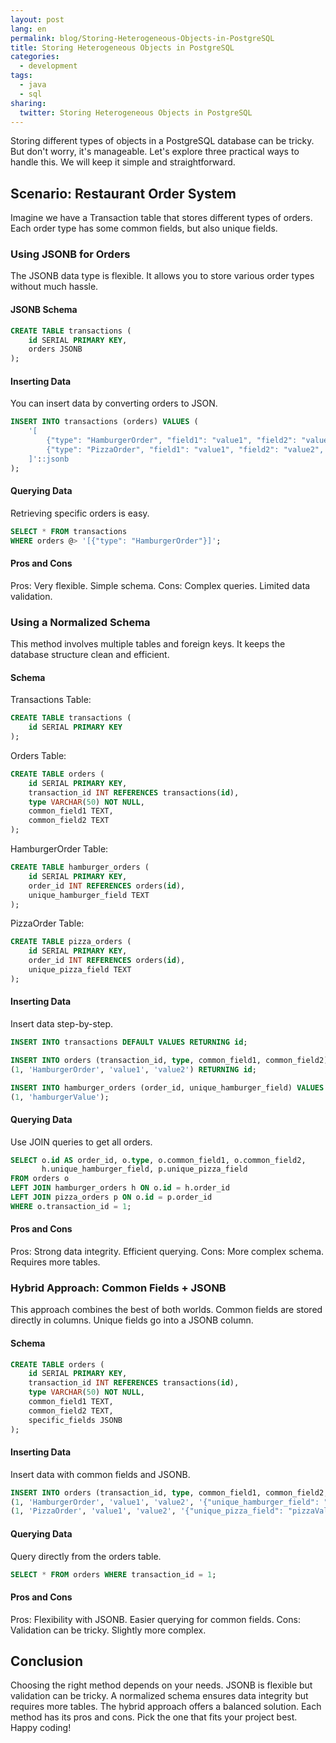```yaml
---
layout: post
lang: en
permalink: blog/Storing-Heterogeneous-Objects-in-PostgreSQL
title: Storing Heterogeneous Objects in PostgreSQL
categories:
  - development
tags:
  - java
  - sql
sharing:
  twitter: Storing Heterogeneous Objects in PostgreSQL
---
```


Storing different types of objects in a PostgreSQL database can be tricky. But don't worry, it's manageable. Let's explore three practical ways to handle this. We will keep it simple and straightforward.

## Scenario: Restaurant Order System

Imagine we have a Transaction table that stores different types of orders. Each order type has some common fields, but also unique fields.

### Using JSONB for Orders

The JSONB data type is flexible. It allows you to store various order types without much hassle.

#### JSONB Schema

```sql
CREATE TABLE transactions (
    id SERIAL PRIMARY KEY,
    orders JSONB
);
```

#### Inserting Data

You can insert data by converting orders to JSON.

```sql
INSERT INTO transactions (orders) VALUES (
    '[
        {"type": "HamburgerOrder", "field1": "value1", "field2": "value2"},
        {"type": "PizzaOrder", "field1": "value1", "field2": "value2", "uniqueField": "uniqueValue"}
    ]'::jsonb
);
```

#### Querying Data

Retrieving specific orders is easy.

```sql
SELECT * FROM transactions
WHERE orders @> '[{"type": "HamburgerOrder"}]';
```

#### Pros and Cons

Pros: Very flexible. Simple schema.
Cons: Complex queries. Limited data validation.

### Using a Normalized Schema

This method involves multiple tables and foreign keys. It keeps the database structure clean and efficient.

#### Schema

Transactions Table:

```sql
CREATE TABLE transactions (
    id SERIAL PRIMARY KEY
);
```

Orders Table:

```sql
CREATE TABLE orders (
    id SERIAL PRIMARY KEY,
    transaction_id INT REFERENCES transactions(id),
    type VARCHAR(50) NOT NULL,
    common_field1 TEXT,
    common_field2 TEXT
);
```

HamburgerOrder Table:

```sql
CREATE TABLE hamburger_orders (
    id SERIAL PRIMARY KEY,
    order_id INT REFERENCES orders(id),
    unique_hamburger_field TEXT
);
```

PizzaOrder Table:

```sql
CREATE TABLE pizza_orders (
    id SERIAL PRIMARY KEY,
    order_id INT REFERENCES orders(id),
    unique_pizza_field TEXT
);
```

#### Inserting Data

Insert data step-by-step.

```sql
INSERT INTO transactions DEFAULT VALUES RETURNING id;

INSERT INTO orders (transaction_id, type, common_field1, common_field2) VALUES
(1, 'HamburgerOrder', 'value1', 'value2') RETURNING id;

INSERT INTO hamburger_orders (order_id, unique_hamburger_field) VALUES
(1, 'hamburgerValue');
```

#### Querying Data

Use JOIN queries to get all orders.

```sql
SELECT o.id AS order_id, o.type, o.common_field1, o.common_field2,
       h.unique_hamburger_field, p.unique_pizza_field
FROM orders o
LEFT JOIN hamburger_orders h ON o.id = h.order_id
LEFT JOIN pizza_orders p ON o.id = p.order_id
WHERE o.transaction_id = 1;
```

#### Pros and Cons
Pros: Strong data integrity. Efficient querying.
Cons: More complex schema. Requires more tables.

### Hybrid Approach: Common Fields + JSONB

This approach combines the best of both worlds. Common fields are stored directly in columns. Unique fields go into a JSONB column.

#### Schema

```sql
CREATE TABLE orders (
    id SERIAL PRIMARY KEY,
    transaction_id INT REFERENCES transactions(id),
    type VARCHAR(50) NOT NULL,
    common_field1 TEXT,
    common_field2 TEXT,
    specific_fields JSONB
);
```

#### Inserting Data

Insert data with common fields and JSONB.

```sql
INSERT INTO orders (transaction_id, type, common_field1, common_field2, specific_fields) VALUES
(1, 'HamburgerOrder', 'value1', 'value2', '{"unique_hamburger_field": "hamburgerValue"}'::jsonb),
(1, 'PizzaOrder', 'value1', 'value2', '{"unique_pizza_field": "pizzaValue"}'::jsonb);
```

#### Querying Data

Query directly from the orders table.

```sql
SELECT * FROM orders WHERE transaction_id = 1;
```

#### Pros and Cons

Pros: Flexibility with JSONB. Easier querying for common fields.
Cons: Validation can be tricky. Slightly more complex.

## Conclusion

Choosing the right method depends on your needs. JSONB is flexible but validation can be tricky. A normalized schema ensures data integrity but requires more tables. The hybrid approach offers a balanced solution. Each method has its pros and cons. Pick the one that fits your project best. Happy coding!
